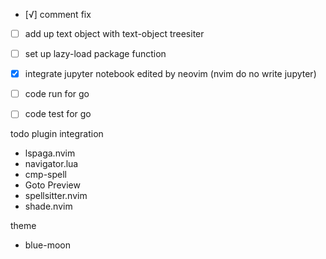 - [√] comment fix
- [ ] add up text object with text-object treesiter
- [ ] set up lazy-load package function
- [x] integrate jupyter notebook edited by neovim (nvim do no write jupyter)

- [ ] code run for go
- [ ] code test for go


todo plugin integration
- lspaga.nvim
- navigator.lua
- cmp-spell
- Goto Preview
- spellsitter.nvim
- shade.nvim

theme
- blue-moon


